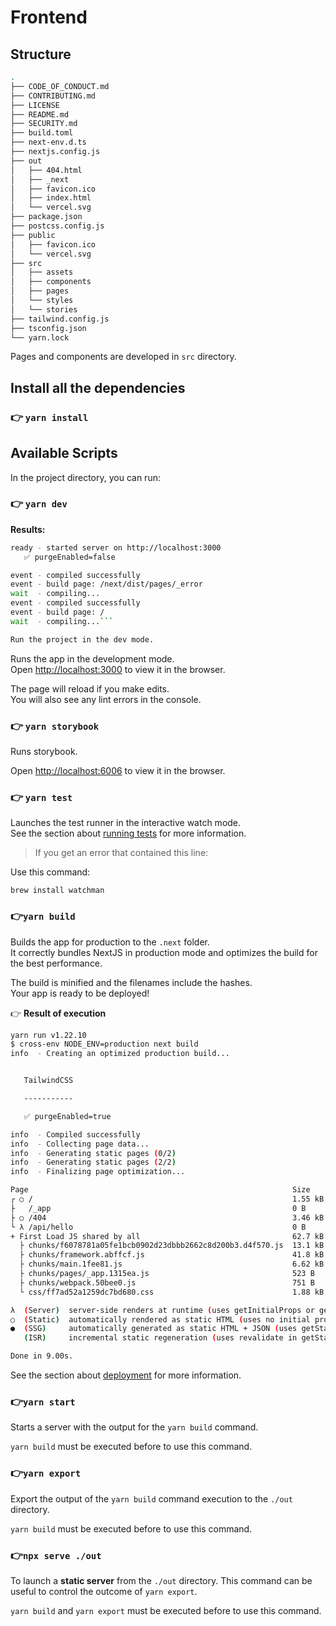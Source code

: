 # Frontend

## Structure

```bash
.
├── CODE_OF_CONDUCT.md
├── CONTRIBUTING.md
├── LICENSE
├── README.md
├── SECURITY.md
├── build.toml
├── next-env.d.ts
├── nextjs.config.js
├── out
│   ├── 404.html
│   ├── _next
│   ├── favicon.ico
│   ├── index.html
│   └── vercel.svg
├── package.json
├── postcss.config.js
├── public
│   ├── favicon.ico
│   └── vercel.svg
├── src
│   ├── assets
│   ├── components
│   ├── pages
│   └── styles
│   └── stories
├── tailwind.config.js
├── tsconfig.json
└── yarn.lock

```

Pages and components are developed in `src` directory.

## Install all the dependencies

### 👉 `yarn install`

## Available Scripts

In the project directory, you can run:

### 👉 `yarn dev`

**Results:**

```bash
ready - started server on http://localhost:3000
   ✅ purgeEnabled=false

event - compiled successfully
event - build page: /next/dist/pages/_error
wait  - compiling...
event - compiled successfully
event - build page: /
wait  - compiling...```

Run the project in the dev mode.
````

Runs the app in the development mode.\
Open [http://localhost:3000](http://localhost:3000) to view it in the browser.

The page will reload if you make edits.\
You will also see any lint errors in the console.

### 👉 `yarn storybook`

Runs storybook.

Open [http://localhost:6006](http://localhost:6006) to view it in the browser.

### 👉 `yarn test`

Launches the test runner in the interactive watch mode.\
See the section about [running tests](https://facebook.github.io/create-react-app/docs/running-tests) for more information.

> If you get an error that contained this line:

Use this command:

`brew install watchman`

### 👉`yarn build`

Builds the app for production to the `.next` folder.\
It correctly bundles NextJS in production mode and optimizes the build for the best performance.

The build is minified and the filenames include the hashes.\
Your app is ready to be deployed!

👉 **Result of execution**

```bash
yarn run v1.22.10
$ cross-env NODE_ENV=production next build
info  - Creating an optimized production build...


   TailwindCSS

   -----------

   ✅ purgeEnabled=true

info  - Compiled successfully
info  - Collecting page data...
info  - Generating static pages (0/2)
info  - Generating static pages (2/2)
info  - Finalizing page optimization...

Page                                                           Size     First Load JS
┌ ○ /                                                          1.55 kB        64.3 kB
├   /_app                                                      0 B            62.7 kB
├ ○ /404                                                       3.46 kB        66.2 kB
└ λ /api/hello                                                 0 B            62.7 kB
+ First Load JS shared by all                                  62.7 kB
  ├ chunks/f6078781a05fe1bcb0902d23dbbb2662c8d200b3.d4f570.js  13.1 kB
  ├ chunks/framework.abffcf.js                                 41.8 kB
  ├ chunks/main.1fee81.js                                      6.62 kB
  ├ chunks/pages/_app.1315ea.js                                523 B
  ├ chunks/webpack.50bee0.js                                   751 B
  └ css/ff7ad52a1259dc7bd680.css                               1.88 kB

λ  (Server)  server-side renders at runtime (uses getInitialProps or getServerSideProps)
○  (Static)  automatically rendered as static HTML (uses no initial props)
●  (SSG)     automatically generated as static HTML + JSON (uses getStaticProps)
   (ISR)     incremental static regeneration (uses revalidate in getStaticProps)

Done in 9.00s.

```

See the section about [deployment](https://nextjs.org/docs/deployment) for more information.

### 👉`yarn start`

Starts a server with the output for the `yarn build` command.

`yarn build` must be executed before to use this command.

### 👉`yarn export`

Export the output of the `yarn build` command execution to the `./out` directory.

`yarn build` must be executed before to use this command.

### 👉`npx serve ./out`

To launch a **static server** from the `./out` directory. This command can be useful to control the outcome of `yarn export`.

`yarn build` and `yarn export` must be executed before to use this command.


